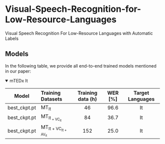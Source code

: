 # Visual-Speech-Recognition-for-Low-Resource-Languages
Visual Speech Recognition For Low-Resource Languages with Automatic Labels


## Models

In the following table, we provide all end-to-end trained models mentioned in our paper:

<details open>

<summary>mTEDx It</summary>

| Model         | Training Datasets  | Training data (h)  |  WER [%]   |    Target Languages     |
|--------------|:----------|:------------------:|:----------:|:------------------------:|
| best_ckpt.pt |       MT<sub>It        |        46           |    96.6    | It  |
| best_ckpt.pt |        MT<sub>It<sub> + VC<sub>It           |        84          |    36.7    | It  |
| best_ckpt.pt |        MT<sub>It + VC<sub>It + AV<sub>It       |        152         |    25.0    | It  |
